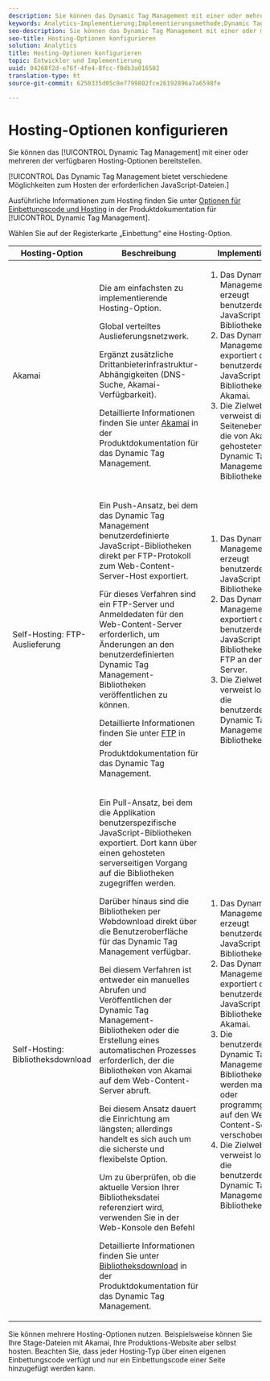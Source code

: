 ```yaml
---
description: Sie können das Dynamic Tag Management mit einer oder mehreren der verfügbaren Hosting-Optionen bereitstellen.
keywords: Analytics-Implementierung;Implementierungsmethode;Dynamic Tag Management;DTM;Hosting;Hosting-Optionen;Akamai;Self-Hosting;Selfhosting;FTP-Bereitstellung;FTP-Hosting;Bibliotheksdownload
seo-description: Sie können das Dynamic Tag Management mit einer oder mehreren der verfügbaren Hosting-Optionen bereitstellen.
seo-title: Hosting-Optionen konfigurieren
solution: Analytics
title: Hosting-Optionen konfigurieren
topic: Entwickler und Implementierung
uuid: 04268f2d-e76f-4fe4-8fcc-f0db3a016502
translation-type: ht
source-git-commit: 6250335d05c8e7799802fce26192896a7a6598fe

---
```



# Hosting-Optionen konfigurieren

Sie können das [!UICONTROL Dynamic Tag Management] mit einer oder mehreren der verfügbaren Hosting-Optionen bereitstellen.

[!UICONTROL Das Dynamic Tag Management bietet verschiedene Möglichkeiten zum Hosten der erforderlichen JavaScript-Dateien.]

Ausführliche Informationen zum Hosting finden Sie unter [Optionen für Einbettungscode und Hosting](https://marketing.adobe.com/resources/help/de_DE/dtm/deployment.html) in der Produktdokumentation für [!UICONTROL Dynamic Tag Management].

Wählen Sie auf der Registerkarte „Einbettung“ eine Hosting-Option.

<table id="table_229298207DB64838B6F2477DFFAE073F"> 
 <thead> 
  <tr> 
   <th colname="col1" class="entry"> Hosting-Option </th> 
   <th colname="col2" class="entry"> Beschreibung </th> 
   <th colname="col3" class="entry"> Implementierung </th> 
  </tr> 
 </thead>
 <tbody> 
  <tr> 
   <td colname="col1"> <p>Akamai </p> </td> 
   <td colname="col2"> <p> Die am einfachsten zu implementierende Hosting-Option. </p> <p>Global verteiltes Auslieferungsnetzwerk. </p> <p>Ergänzt zusätzliche Drittanbieterinfrastruktur-Abhängigkeiten (DNS-Suche, Akamai-Verfügbarkeit). </p> <p>Detaillierte Informationen finden Sie unter <a href="https://marketing.adobe.com/resources/help/de_DE/dtm/akamai.html" format="html" scope="external">Akamai</a> in der Produktdokumentation für das Dynamic Tag Management. </p> </td> 
   <td colname="col3"> 
    <ol id="ol_EF148EF091A645B3962B084963B3C0B0"> 
     <li id="li_7ECE0C331EEE4907A563D581DF1DFEFE">Das Dynamic Tag Management erzeugt benutzerdefinierte JavaScript-Bibliotheken. </li> 
     <li id="li_8E2C858290EF4665B2F45ACAFA121CB3">Das Dynamic Tag Management exportiert die benutzerdefinierten JavaScript-Bibliotheken zu Akamai. </li> 
     <li id="li_CE88B10B6E844A56BBB8C575A9363BA9">Die Zielwebsite verweist direkt auf Seitenebene auf die von Akamai gehosteten Dynamic Tag Management-Bibliotheken. </li> 
    </ol> </td> 
  </tr> 
  <tr> 
   <td colname="col1"> Self-Hosting: FTP-Auslieferung </td> 
   <td colname="col2"> <p>Ein <span class="term">Push</span>-Ansatz, bei dem das Dynamic Tag Management benutzerdefinierte JavaScript-Bibliotheken direkt per FTP-Protokoll zum Web-Content-Server-Host exportiert. </p> <p>Für dieses Verfahren sind ein FTP-Server und Anmeldedaten für den Web-Content-Server erforderlich, um Änderungen an den benutzerdefinierten Dynamic Tag Management-Bibliotheken veröffentlichen zu können. </p> <p>Detaillierte Informationen finden Sie unter <a href="https://marketing.adobe.com/resources/help/de_DE/dtm/deployment_ftp.html" format="html" scope="external">FTP</a> in der Produktdokumentation für das Dynamic Tag Management. </p> </td> 
   <td colname="col3"> 
    <ol id="ol_60348F9C991D4F2B9457006B0F98C834"> 
     <li id="li_24A141C3C7074BF9897C022A22CAE78C">Das Dynamic Tag Management erzeugt benutzerdefinierte JavaScript-Bibliotheken. </li> 
     <li id="li_E1E0843060F7447E853EA416A0B033BE">Das Dynamic Tag Management exportiert die benutzerdefinierten JavaScript-Bibliotheken per FTP an den Host-Server. </li> 
     <li id="li_EAF5D2ABD03B4911A0CFA464AD8791CE">Die Zielwebsite verweist lokal auf die benutzerdefinierten Dynamic Tag Management-Bibliotheken. </li> 
    </ol> </td> 
  </tr> 
  <tr> 
   <td colname="col1"> Self-Hosting: Bibliotheksdownload </td> 
   <td colname="col2"> <p>Ein <span class="term">Pull</span>-Ansatz, bei dem die Applikation benutzerspezifische JavaScript-Bibliotheken exportiert<!-- to Amazon S3-->. Dort kann über einen gehosteten serverseitigen Vorgang auf die Bibliotheken zugegriffen werden. </p> <p>Darüber hinaus sind die Bibliotheken per Webdownload direkt über die Benutzeroberfläche für das Dynamic Tag Management verfügbar. </p> <p>Bei diesem Verfahren ist entweder ein manuelles Abrufen und Veröffentlichen der Dynamic Tag Management-Bibliotheken oder die Erstellung eines automatischen Prozesses erforderlich, der die Bibliotheken von Akamai auf dem Web-Content-Server abruft. </p> <p>Bei diesem Ansatz dauert die Einrichtung am längsten; allerdings handelt es sich auch um die sicherste und flexibelste Option. </p> <p>Um zu überprüfen, ob die aktuelle Version Ihrer Bibliotheksdatei referenziert wird, verwenden Sie in der Web-Konsole den Befehl </p> <p>Detaillierte Informationen finden Sie unter <a href="https://marketing.adobe.com/resources/help/de_DE/dtm/deployment_download.html" format="html" scope="external">Bibliotheksdownload</a> in der Produktdokumentation für das Dynamic Tag Management. </p> </td> 
   <td colname="col3"> 
    <ol id="ol_F40B721306FE473496BD657262DFD585"> 
     <li id="li_4EA4D6B555CE4E9CA476C7550C18C061">Das Dynamic Tag Management erzeugt benutzerdefinierte JavaScript-Bibliotheken. </li> 
     <li id="li_BA40EBD7AD1546F29D8A209034D06477">Das Dynamic Tag Management exportiert die benutzerdefinierten JavaScript-Bibliotheken zu Akamai. </li> 
     <li id="li_E107E69E386A40F3B067F9991C2979AF">Die benutzerdefinierten Dynamic Tag Management-Bibliotheken werden manuell oder programmgesteuert auf den Web-Content-Server verschoben. </li> 
     <li id="li_0809038453B544168A20CE09D7E5AC59">Die Zielwebsite verweist lokal auf die benutzerdefinierten Dynamic Tag Management-Bibliotheken. </li> 
    </ol> </td> 
  </tr> 
 </tbody> 
</table>

Sie können mehrere Hosting-Optionen nutzen. Beispielsweise können Sie Ihre Stage-Dateien mit Akamai, Ihre Produktions-Website aber selbst hosten. Beachten Sie, dass jeder Hosting-Typ über einen eigenen Einbettungscode verfügt und nur ein Einbettungscode einer Seite hinzugefügt werden kann.

